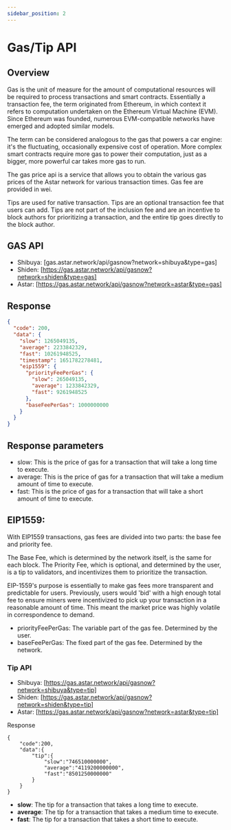 ```yaml
---
sidebar_position: 2
---
```


# Gas/Tip API

## Overview

Gas is the unit of measure for the amount of computational resources will be required to process transactions and smart contracts. Essentially a transaction fee, the term originated from Ethereum, in which context it refers to computation undertaken on the Ethereum Virtual Machine (EVM). Since Ethereum was founded, numerous EVM-compatible networks have emerged and adopted similar models.

The term can be considered analogous to the gas that powers a car engine: it's the fluctuating, occasionally expensive cost of operation. More complex smart contracts require more gas to power their computation, just as a bigger, more powerful car takes more gas to run.

The gas price api is a service that allows you to obtain the various gas prices of the Astar network for various transaction times. Gas fee are provided in wei.

Tips are used for native transaction. Tips are an optional transaction fee that users can add. Tips are not part of the inclusion fee and are an incentive to block authors for prioritizing a transaction, and the entire tip goes directly to the block author.


## GAS API

- Shibuya: [gas.astar.network/api/gasnow?network=shibuya&type=gas]
- Shiden: [https://gas.astar.network/api/gasnow?network=shiden&type=gas]
- Astar: [https://gas.astar.network/api/gasnow?network=astar&type=gas]

## Response

```json
{
  "code": 200,
  "data": {
    "slow": 1265049135,
    "average": 2233842329,
    "fast": 10261948525,
    "timestamp": 1651782278481,
    "eip1559": {
      "priorityFeePerGas": {
        "slow": 265049135,
        "average": 1233842329,
        "fast": 9261948525
      },
      "baseFeePerGas": 1000000000
    }
  }
}
```

## Response parameters

- slow: This is the price of gas for a transaction that will take a long time to execute.
- average: This is the price of gas for a transaction that will take a medium amount of time to execute.
- fast: This is the price of gas for a transaction that will take a short amount of time to execute.

## EIP1559:

With EIP1559 transactions, gas fees are divided into two parts: the base fee and priority fee.

The Base Fee, which is determined by the network itself, is the same for each block.
The Priority Fee, which is optional, and determined by the user, is a tip to validators, and incentivizes them to prioritize the transaction.

EIP-1559's purpose is essentially to make gas fees more transparent and predictable for users. Previously, users would 'bid' with a high enough total fee to ensure miners were incentivized to pick up your transaction in a reasonable amount of time. This meant the market price was highly volatile in correspondence to demand.

- priorityFeePerGas: The variable part of the gas fee. Determined by the user.
- baseFeePerGas: The fixed part of the gas fee. Determined by the network.

### Tip API

- Shibuya: [https://gas.astar.network/api/gasnow?network=shibuya&type=tip]
- Shiden: [https://gas.astar.network/api/gasnow?network=shiden&type=tip]
- Astar: [https://gas.astar.network/api/gasnow?network=astar&type=tip]

Response
```
{
    "code":200,
    "data":{
        "tip":{
            "slow":"746510000000",
            "average":"4119200000000",
            "fast":"8501250000000"
        }
    }
}
```

- **slow**: The tip for a transaction that takes a long time to execute.
- **average**: The tip for a transaction that takes a medium time to execute.
- **fast**: The tip for a transaction that takes a short time to execute.
